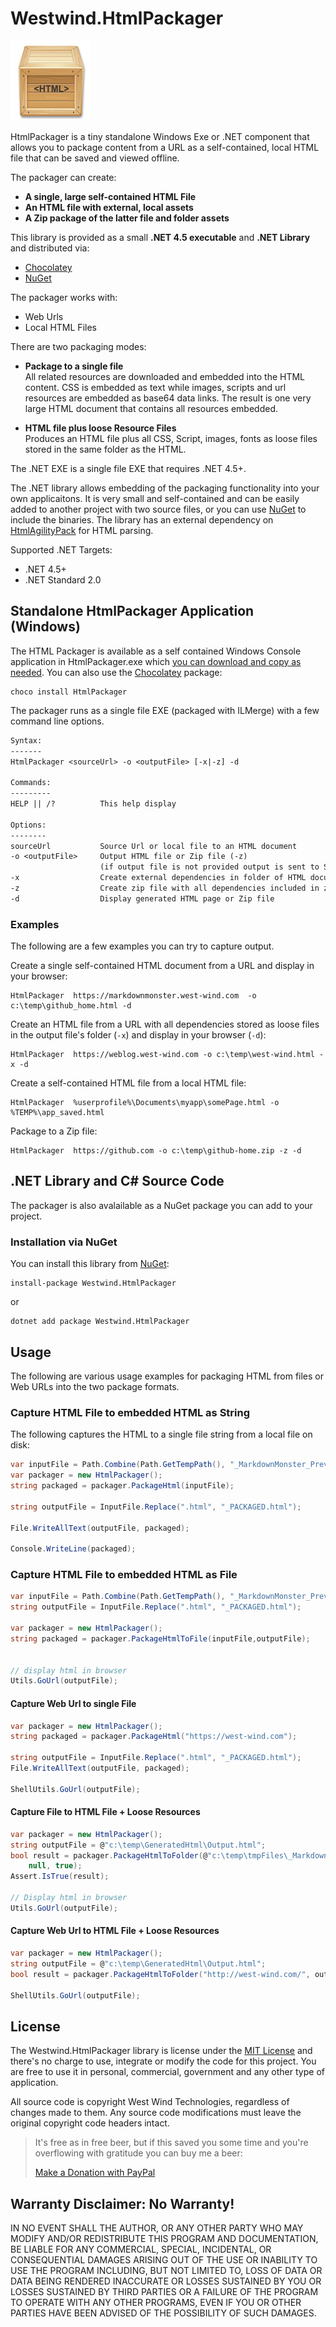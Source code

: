 # Westwind.HtmlPackager

<img src="HtmlPackagerIcon.png" />

HtmlPackager is a tiny standalone Windows Exe or .NET component that allows you to package content from a URL as a self-contained, local HTML file that can be saved and viewed offline.

The packager can create:

* **A single, large self-contained HTML File**
* **An HTML file with external, local assets**
* **A Zip package of the latter file and folder assets**

This library is provided as a small **.NET 4.5 executable** and **.NET Library** and distributed via:

* [Chocolatey](https://chocolatey.org/packages/HtmlPackager) 
* [NuGet](https://www.nuget.org/packages/Westwind.HtmlPackager) 

The packager works with:

* Web Urls
* Local HTML Files

There are two packaging modes:

* **Package to a single file**  
All related resources are downloaded and embedded into the HTML content. CSS is embedded as text while images, scripts and url resources are embedded as base64 data links. The result is one very large HTML document that contains all resources embedded.

* **HTML file plus loose Resource Files**  
Produces an HTML file plus all CSS, Script, images, fonts as loose files stored in the same folder as the HTML.

The .NET EXE is a single file EXE that requires .NET 4.5+.

The .NET library allows embedding of the packaging functionality into your own applicaitons. It is very small and self-contained and can be easily added to another project with two source files, or you can use [NuGet](https://www.nuget.org/packages/Westwind.HtmlPackager) to include the binaries. The library has an external dependency on [HtmlAgilityPack](http://html-agility-pack.net) for HTML parsing.

Supported .NET Targets:

* .NET 4.5+
* .NET Standard 2.0

## Standalone HtmlPackager Application (Windows)
The HTML Packager is available as a self contained Windows Console application in HtmlPackager.exe which [you can download and copy as needed](https://github.com/RickStrahl/Westwind.HtmlPackager/blob/master/HtmlPackager.exe). You can also use the [Chocolatey](https://chocolatey.org/packages/HtmlPackager) package:

```
choco install HtmlPackager
```

The packager runs as a single file EXE (packaged with ILMerge) with a few command line options.

```txt
Syntax:
-------
HtmlPackager <sourceUrl> -o <outputFile> [-x|-z] -d

Commands:
---------
HELP || /?          This help display           

Options:
--------
sourceUrl           Source Url or local file to an HTML document
-o <outputFile>     Output HTML file or Zip file (-z)
                    (if output file is not provided output is sent to StdOut)                                       
-x                  Create external dependencies in folder of HTML document
-z                  Create zip file with all dependencies included in zip
-d                  Display generated HTML page or Zip file
```

### Examples
The following are a few examples you can try to capture output.

Create a single self-contained HTML document from a URL and display in your browser:

```
HtmlPackager  https://markdownmonster.west-wind.com  -o c:\temp\github_home.html -d
```

Create an HTML file from a URL with all dependencies stored as loose files in the output file's folder (`-x`) and display in your browser (`-d`):

```
HtmlPackager  https://weblog.west-wind.com -o c:\temp\west-wind.html -x -d
```

Create a self-contained HTML file from a local HTML file:

```
HtmlPackager  %userprofile%\Documents\myapp\somePage.html -o %TEMP%\app_saved.html
```

Package to a Zip file:

```
HtmlPackager  https://github.com -o c:\temp\github-home.zip -z -d
```

## .NET Library and C# Source Code
The packager is also avalailable as a NuGet package you can add to your project.

### Installation via NuGet
You can install this library from [NuGet](https://www.nuget.org/packages/Westwind.HtmlPackager):

```
install-package Westwind.HtmlPackager
```

or 

```
dotnet add package Westwind.HtmlPackager
```

## Usage
The following are various usage examples for packaging HTML from files or Web URLs into the two package formats.

### Capture HTML File to embedded HTML as String
The following captures the HTML to a single file string from a local file on disk:

```cs
var inputFile = Path.Combine(Path.GetTempPath(), "_MarkdownMonster_Preview.html");
var packager = new HtmlPackager();
string packaged = packager.PackageHtml(inputFile);

string outputFile = InputFile.Replace(".html", "_PACKAGED.html");

File.WriteAllText(outputFile, packaged);

Console.WriteLine(packaged);
```

### Capture HTML File to embedded HTML as File

```cs
var inputFile = Path.Combine(Path.GetTempPath(), "_MarkdownMonster_Preview.html");
string outputFile = InputFile.Replace(".html", "_PACKAGED.html");

var packager = new HtmlPackager();
string packaged = packager.PackageHtmlToFile(inputFile,outputFile);


// display html in browser
Utils.GoUrl(outputFile);
```

#### Capture Web Url to single File
```cs
var packager = new HtmlPackager();
string packaged = packager.PackageHtml("https://west-wind.com");

string outputFile = InputFile.Replace(".html", "_PACKAGED.html");
File.WriteAllText(outputFile, packaged);

ShellUtils.GoUrl(outputFile);
```

#### Capture File to HTML File + Loose Resources

```cs
var packager = new HtmlPackager();
string outputFile = @"c:\temp\GeneratedHtml\Output.html";
bool result = packager.PackageHtmlToFolder(@"c:\temp\tmpFiles\_MarkdownMonster_Preview.html", outputFile,
    null, true);
Assert.IsTrue(result);

// Display html in browser
Utils.GoUrl(outputFile);
```

#### Capture Web Url to HTML File + Loose Resources

```cs
var packager = new HtmlPackager();
string outputFile = @"c:\temp\GeneratedHtml\Output.html";
bool result = packager.PackageHtmlToFolder("http://west-wind.com/", outputFile, null, true);

ShellUtils.GoUrl(outputFile);
```

## License
The Westwind.HtmlPackager library is license  under the [MIT License](https://opensource.org/licenses/MIT) and there's no charge to use, integrate or modify the code for this project. You are free to use it in personal, commercial, government and any other type of application.

All source code is copyright West Wind Technologies, regardless of changes made to them. Any source code modifications must leave the original copyright code headers intact.

> It's free as in free beer, but if this saved you some time and you're overflowing with gratitude you can buy me a beer:
>
> [Make a Donation with PayPal](https://www.paypal.com/cgi-bin/webscr?cmd=_s-xclick&hosted_button_id=DJJHMXWYPT3E2)

## Warranty Disclaimer: No Warranty!
IN NO EVENT SHALL THE AUTHOR, OR ANY OTHER PARTY WHO MAY MODIFY AND/OR REDISTRIBUTE THIS PROGRAM AND DOCUMENTATION, BE LIABLE FOR ANY COMMERCIAL, SPECIAL, INCIDENTAL, OR CONSEQUENTIAL DAMAGES ARISING OUT OF THE USE OR INABILITY TO USE THE PROGRAM INCLUDING, BUT NOT LIMITED TO, LOSS OF DATA OR DATA BEING RENDERED INACCURATE OR LOSSES SUSTAINED BY YOU OR LOSSES SUSTAINED BY THIRD PARTIES OR A FAILURE OF THE PROGRAM TO OPERATE WITH ANY OTHER PROGRAMS, EVEN IF YOU OR OTHER PARTIES HAVE BEEN ADVISED OF THE POSSIBILITY OF SUCH DAMAGES.